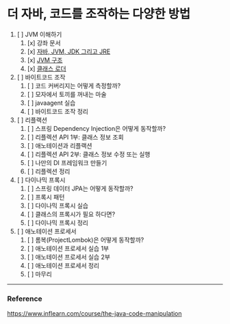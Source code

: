# 더 자바, 코드를 조작하는 다양한 방법

1. [ ] JVM 이해하기
   1. [x] 강좌 문서
   2. [x] [자바, JVM, JDK 그리고 JRE](https://github.com/hongmoSung/the-java/blob/main/Doc/ch01/jvm-jdk-jre.md)
   3. [x] [JVM 구조](https://github.com/hongmoSung/the-java/blob/main/Doc/ch01/jvm-structure.md)
   4. [x] [클래스 로더](https://github.com/hongmoSung/the-java/blob/main/Doc/ch01/class-loader.md)
2. [ ] 바이트코드 조작
   1. [ ] 코드 커버리지는 어떻게 측정할까?
   2. [ ] 모자에서 토끼를 꺼내는 마술
   3. [ ] javaagent 실습
   4. [ ] 바이트코드 조작 정리
3. [ ] 리플랙션
   1. [ ] 스프링 Dependency Injection은 어떻게 동작할까?
   2. [ ] 리플렉션 API 1부: 클래스 정보 조회
   3. [ ] 애노테이션과 리플랙션
   4. [ ] 리플렉션 API 2부: 클래스 정보 수정 또는 실행
   5. [ ] 나만의 DI 프레임워크 만들기
   6. [ ] 리플렉션 정리
4. [ ] 다이나믹 프록시
   1. [ ] 스프링 데이터 JPA는 어떻게 동작할까?
   2. [ ] 프록시 패턴
   3. [ ] 다이나믹 프록시 실습
   4. [ ] 클래스의 프록시가 필요 하다면?
   5. [ ] 다이나믹 프록시 정리
5. [ ] 애노테이션 프로세서
   1. [ ] 롬복(ProjectLombok)은 어떻게 동작할까?
   2. [ ] 애노테이션 프로세서 실습 1부
   3. [ ] 애노테이션 프로세서 실습 2부
   4. [ ] 애노테이션 프로세서 정리
   5. [ ] 마무리

<hr>  

### Reference
https://www.inflearn.com/course/the-java-code-manipulation